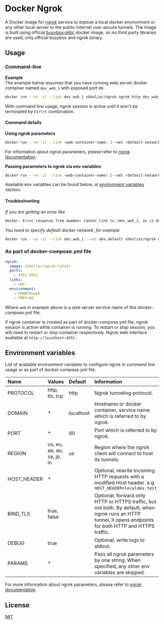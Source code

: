 # Docker Ngrok

A Docker image for [ngrok](https://ngrok.com) service to expose a local docker environment or any other local server to the public internet over secure tunnels. The image is built using official [busybox:glibc](https://hub.docker.com/_/busybox) docker image, so no third party libraries are used, only official busybox and ngrok binary.

## Usage

### Command-line

**Example**  
The example below assumes that you have running web server docker container named `dev_web_1` with exposed port `80`.

```bash
docker run --rm -it --link dev_web_1 shkoliar/ngrok ngrok http dev_web_1:80
```

With command line usage, ngrok session is active until it won't be terminated by `Ctrl+C` combination.

#### Command details

**Using ngrok parameters**

```bash
docker run --rm -it --link <web-container-name> [--net <default-netowrk-name>] shkoliar/ngrok ngrok <ngrok-parameters> <web-container-name>:<port>
```

For information about ngrok parameters, please refer to [ngrok documentation](https://ngrok.com/docs).

**Passing parameters to ngrok via env variables**

```bash
docker run --rm -it --link <web-container-name> [--net <default-netowrk-name>] --env DOMAIN=<web-container-name> --env PORT=<port> shkoliar/ngrok
```

Available env variables can be found below, at [environment variables](#environment-variables) section.

#### Troubleshooting

_If you are getting an error like_

```bash
docker: Error response from daemon: Cannot link to /dev_web_1, as it does not belong to the default network.
```

_You need to specify default docker network, for example_

```bash
docker run --rm -it --link dev_web_1 --net dev_default shkoliar/ngrok ngrok http dev_web_1:80
```

### As part of docker-compose.yml file

```yaml
ngrok:
  image: shkoliar/ngrok:latest
  ports:
    - 4551:4551
  links:
    - web
  environment:
    - DOMAIN=web
    - PORT=80
```

Where `web` in example above is a web server service name of this docker-compose.yml file.

If ngrok container is created as part of docker-compose.yml file, ngrok session is active while container is running. To restart or stop session, you will need to restart or stop container respectively.
Ngrok web interface available at `http://localhost:4551`.

## Environment variables

List of available environment variables to configure ngrok in command line usage or as part of docker-compose.yml file.

| Name        | Values                     | Default   | Information                                                                                                                                                 |
| :---------- | :------------------------- | :-------- | :---------------------------------------------------------------------------------------------------------------------------------------------------------- |
| PROTOCOL    | http, tls, tcp             | http      | Ngrok tunneling protocol.                                                                                                                                   |
| DOMAIN      | \*                         | localhost | Hostname or docker container, service name which is referred to by ngrok.                                                                                   |
| PORT        | \*                         | 80        | Port which is referred to by ngrok.                                                                                                                         |
| REGION      | us, eu, ap, au, sa, jp, in | us        | Region where the ngrok client will connect to host its tunnels.                                                                                             |
| HOST_HEADER | \*                         |           | Optional, rewrite incoming HTTP requests with a modified Host header. e.g. `HOST_HEADER=localdev.test`                                                      |
| BIND_TLS    | true, false                |           | Optional, forward only HTTP or HTTPS traffic, but not both. By default, when ngrok runs an HTTP tunnel, it opens endpoints for both HTTP and HTTPS traffic. |
| DEBUG       | true                       |           | Optional, write logs to stdout.                                                                                                                             |
| PARAMS      | \*                         |           | Pass all ngrok parameters by one string. When specified, any other env variables are skipped.                                                               |

For more information about ngrok parameters, please refer to [ngrok documentation](https://ngrok.com/docs).

## License

[MIT](../../blob/master/LICENSE)

